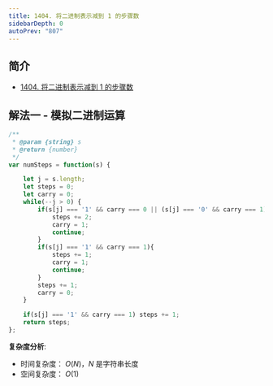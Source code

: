 ```yaml
---
title: 1404. 将二进制表示减到 1 的步骤数
sidebarDepth: 0
autoPrev: "807"
---
```

 
## 简介
- [1404. 将二进制表示减到 1 的步骤数](https://leetcode-cn.com/problems/number-of-steps-to-reduce-a-number-in-binary-representation-to-one/)

## 解法一 - 模拟二进制运算

```javascript
/**
 * @param {string} s
 * @return {number}
 */
var numSteps = function(s) {

    let j = s.length;
    let steps = 0;
    let carry = 0;
    while(--j > 0) {
        if(s[j] === '1' && carry === 0 || (s[j] === '0' && carry === 1)) {
            steps += 2;
            carry = 1;
            continue;
        }
        if(s[j] === '1' && carry === 1){
            steps += 1;
            carry = 1;
            continue;
        }
        steps += 1;
        carry = 0;
    }

    if(s[j] === '1' && carry === 1) steps += 1;
    return steps;
};
```
**复杂度分析**:
- 时间复杂度： $O(N)$，$N$ 是字符串长度
- 空间复杂度： $O(1)$